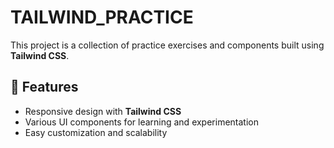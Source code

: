 # TAILWIND_PRACTICE

This project is a collection of practice exercises and components built using **Tailwind CSS**.

## 🚀 Features

- Responsive design with **Tailwind CSS**
- Various UI components for learning and experimentation
- Easy customization and scalability
